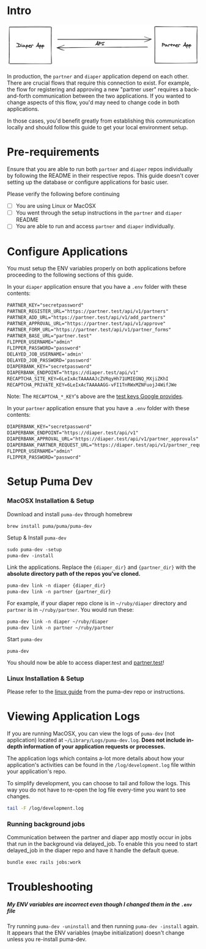 # Intro

![Image Of Diaper & Partner App Connected Through API](/partner-and-diaper-connection-illustration.png)

In production, the `partner` and `diaper` application depend on each other. There are crucial  flows that require this connection to exist. For example, the flow for registering and approving a new "partner user" requires a back-and-forth communication between the two applications. If you wanted to change aspects of this flow, you'd may need to change code in both applications.

In those cases, you'd  benefit greatly from establishing this communication locally and should follow this guide to get your local environment setup.


# Pre-requirements

Ensure that you are able to run both `partner` and `diaper` repos individually by following the README in their respective repos. This guide doesn't cover setting up the database or configure applications for basic user.

Please verify the following before continuing

- [ ]  You are using Linux or MacOSX
- [ ]  You went through the setup instructions in the `partner` and `diaper` README
- [ ]  You are able to run and access `partner` and `diaper` individually.

# Configure Applications

You must setup the ENV variables properly on both applications before proceeding to the following sections of this guide.

In your `diaper` application ensure that you have a `.env` folder with these contents:
```
PARTNER_KEY="secretpassword"
PARTNER_REGISTER_URL="https://partner.test/api/v1/partners"
PARTNER_ADD_URL="https://partner.test/api/v1/add_partners"
PARTNER_APPROVAL_URL="https://partner.test/api/v1/approve"
PARTNER_FORM_URL="https://partner.test/api/v1/partner_forms"
PARTNER_BASE_URL="partner.test"
FLIPPER_USERNAME="admin"
FLIPPER_PASSWORD="password"
DELAYED_JOB_USERNAME='admin'
DELAYED_JOB_PASSWORD='password'
DIAPERBANK_KEY="secretpassword"
DIAPERBANK_ENDPOINT="https://diaper.test/api/v1"
RECAPTCHA_SITE_KEY=6LeIxAcTAAAAAJcZVRqyHh71UMIEGNQ_MXjiZKhI
RECAPTCHA_PRIVATE_KEY=6LeIxAcTAAAAAGG-vFI1TnRWxMZNFuojJ4WifJWe
```
Note: The `RECAPTCHA_*_KEY`'s above are the [test keys Google provides](https://developers.google.com/recaptcha/docs/faq#id-like-to-run-automated-tests-with-recaptcha.-what-should-i-do).

In your `partner` application ensure that you have a `.env` folder with these contents:
```
DIAPERBANK_KEY="secretpassword"
DIAPERBANK_ENDPOINT="https://diaper.test/api/v1"
DIAPERBANK_APPROVAL_URL="https://diaper.test/api/v1/partner_approvals"
DIAPERBANK_PARTNER_REQUEST_URL="https://diaper.test/api/v1/partner_requests"
FLIPPER_USERNAME="admin"
FLIPPER_PASSWORD="password"
```
# Setup Puma Dev

### MacOSX Installation & Setup

Download and install `puma-dev` through homebrew
```
brew install puma/puma/puma-dev
```
Setup & Install `puma-dev`
```
sudo puma-dev -setup
puma-dev -install
```

Link the applications. Replace the `{diaper_dir}` and `{partner_dir}` with the **absolute directory path of the repos you've cloned.**
```
puma-dev link -n diaper {diaper_dir}
puma-dev link -n partner {partner_dir}
```

 For example, if your diaper repo clone is in `~/ruby/diaper` directory and `partner` is in `~/ruby/partner`. You would run these:
```
puma-dev link -n diaper ~/ruby/diaper
puma-dev link -n partner ~/ruby/partner
```

Start `puma-dev`
```
puma-dev
```

You should now be able to access diaper.test and [partner.test](http://partner.test/)!

### Linux Installation & Setup

Please refer to the [linux guide]([https://github.com/puma/puma-dev#linux-support](https://github.com/puma/puma-dev#linux-support)) from the puma-dev repo or instructions.

# Viewing Application Logs

If you are running MacOSX, you can view the logs of `puma-dev` (not application) located at `~/Library/Logs/puma-dev.log`.  **Does not include in-depth information of your application requests or processes.**

The application logs which contains a-lot more details about how your application's activities can be found in the `/log/development.log` file within your application's repo.

To simplify development, you can choose to tail and follow the logs. This way you do not have to re-open the log file every-time you want to see changes.
```bash
tail -F /log/development.log
```

### Running background jobs

Communication between the partner and diaper app mostly occur in jobs that run in the background via delayed_job. To enable this you need to start delayed_job in the diaper repo and have it handle the default queue.

```bash
bundle exec rails jobs:work
```

# Troubleshooting

#####  My ENV variables are incorrect even though I changed them in the `.env` file

Try running `puma-dev -uninstall` and then running `puma-dev -install` again. It appears that the ENV variables (maybe initialization) doesn't change unless you re-install puma-dev.
